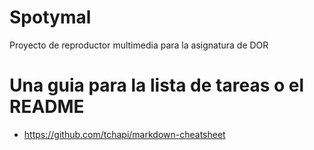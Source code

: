 # Spotymal
Proyecto de reproductor multimedia para la asignatura de DOR

# Una guia para la lista de tareas o el README
- https://github.com/tchapi/markdown-cheatsheet
